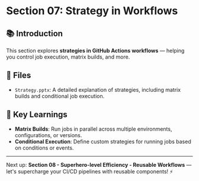 # Section 07: Strategy in Workflows

## 📚 Introduction

This section explores **strategies in GitHub Actions workflows** — helping you control job execution, matrix builds, and more.

## 📁 Files

- `Strategy.pptx`: A detailed explanation of strategies, including matrix builds and conditional job execution.

## 🚀 Key Learnings

- **Matrix Builds**: Run jobs in parallel across multiple environments, configurations, or versions.
- **Conditional Execution**: Define custom strategies for running jobs based on conditions or events.

---

Next up: **Section 08 - Superhero-level Efficiency - Reusable Workflows** — let's supercharge your CI/CD pipelines with reusable components! ⚡